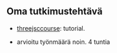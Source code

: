 ## Oma tutkimustehtävä

- [threejsccourse](https://youtu.be/KM64t3pA4fs?si=6gmm7K2JO8o4KXW-): tutorial.

- arvioitu työnmäärä noin. 4 tuntia
